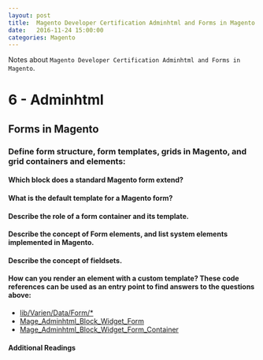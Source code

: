 ```yaml
---
layout: post
title:  Magento Developer Certification Adminhtml and Forms in Magento
date:   2016-11-24 15:00:00
categories: Magento
---
```


Notes about `Magento Developer Certification Adminhtml and Forms in Magento`.

6 - Adminhtml
====================

Forms in Magento
--------------------


### Define form structure, form templates, grids in Magento, and grid containers and elements:

#### Which block does a standard Magento form extend?

#### What is the default template for a Magento form?

#### Describe the role of a form container and its template.

#### Describe the concept of Form elements, and list system elements implemented in Magento.

#### Describe the concept of fieldsets.

#### How can you render an element with a custom template? These code references can be used as an entry point to find answers to the questions above:

* [lib/Varien/Data/Form/*][lib/Varien/Data/Form/*]
* [Mage_Adminhtml_Block_Widget_Form][Mage_Adminhtml_Block_Widget_Form]
* [Mage_Adminhtml_Block_Widget_Form_Container][Mage_Adminhtml_Block_Widget_Form_Container]

#### Additional Readings


[lib/Varien/Data/Form/*]:https://github.com/AndersWik/Magento-1x/tree/master/lib/Varien/Data/Form

[Mage_Adminhtml_Block_Widget_Form]:https://github.com/AndersWik/Magento-1x/blob/master/app/code/core/Mage/Adminhtml/Block/Widget/Form.php

[Mage_Adminhtml_Block_Widget_Form_Container]:https://github.com/AndersWik/Magento-1x/blob/master/app/code/core/Mage/Adminhtml/Block/Widget/Form/Container.php
